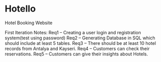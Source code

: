 # Hotello
Hotel Booking Website

First Iteration Notes:
Req1 – Creating a user login and registration system(test using password)
Req2 – Generating Database in SQL which should include at least 5 tables.
Req3 – There should be at least 10 hotel records from Antalya and Kayseri.
Req4 – Customers can check their reservations.
Req5 – Customers can give their insights about Hotels.
